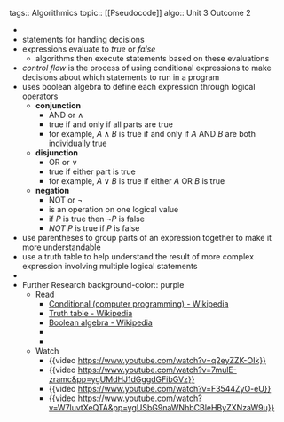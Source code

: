 tags:: Algorithmics
topic:: [[Pseudocode]]
algo:: Unit 3 Outcome 2

-
- statements for handing decisions
- expressions evaluate to *true* or *false*
	- algorithms then execute statements based on these evaluations
- *control flow* is the process of using conditional expressions to make decisions about which statements to run in a program
- uses boolean algebra to define each expression through logical operators
	- **conjunction**
		- AND or $\land$
		- true if and only if all parts are true
		- for example, $A \land B$ is true if and only if $A$ AND $B$ are both individually true
	- **disjunction**
		- OR or $\lor$
		- true if either part is true
		- for example, $A \lor B$ is true if either $A$ OR $B$ is true
	- **negation**
		- NOT or $\lnot$
		- is an operation on one logical value
		- if $P$ is true then $\lnot P$ is false
		- $NOT\ P$ is true if $P$ is false
- use parentheses to group parts of an expression together to make it more understandable
- use a truth table to help understand the result of more complex expression involving multiple logical statements
-
- Further Research
  background-color:: purple
	- Read
		- [Conditional (computer programming) - Wikipedia](https://en.wikipedia.org/wiki/Conditional_(computer_programming))
		- [Truth table - Wikipedia](https://en.wikipedia.org/wiki/Truth_table)
		- [Boolean algebra - Wikipedia](https://en.wikipedia.org/wiki/Boolean_algebra#Venn_diagrams)
		-
		-
	- Watch
		- {{video https://www.youtube.com/watch?v=q2eyZZK-OIk}}
		- {{video https://www.youtube.com/watch?v=7mulE-zramc&pp=ygUMdHJ1dGggdGFibGVz}}
		- {{video https://www.youtube.com/watch?v=F3544ZyO-eU}}
		- {{video https://www.youtube.com/watch?v=W7luvtXeQTA&pp=ygUSbG9naWNhbCBleHByZXNzaW9u}}
